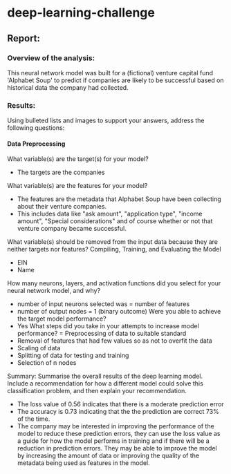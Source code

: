 # deep-learning-challenge

## Report:

### Overview of the analysis: 
This neural network model was built for a (fictional) venture capital fund 'Alphabet Soup' to predict if companies are likely to be successful based on historical data the company had collected.

### Results: 
Using bulleted lists and images to support your answers, address the following questions:

#### Data Preprocessing

What variable(s) are the target(s) for your model?
* The targets are the companies

What variable(s) are the features for your model?
* The features are the metadata that Alphabet Soup have been collecting about their venture companies.
* This includes data like "ask amount", "application type", "income amount", "Special considerations" and of course whether or not that venture company became successful.

What variable(s) should be removed from the input data because they are neither targets nor features?
Compiling, Training, and Evaluating the Model
* EIN
* Name

How many neurons, layers, and activation functions did you select for your neural network model, and why?
* number of input neurons selected was = number of features
* number of output nodes = 1 (binary outcome)
Were you able to achieve the target model performance?
* Yes
What steps did you take in your attempts to increase model performance?
= Preprocessing of data to suitable standard
* Removal of features that had few values so as not to overfit the data
* Scaling of data
* Splitting of data for testing and training
* Selection of n nodes

Summary: Summarise the overall results of the deep learning model. Include a recommendation for how a different model could solve this classification problem, and then explain your recommendation.
* The loss value of 0.56 indicates that there is a moderate prediction error
* The accuracy is 0.73 indicating that the the prediction are correct 73% of the time.
* The company may be interested in improving the performance of the model to reduce these prediction errors, they can use the loss value as a guide for how the model performs in training and if there will be a reduction in prediction errors. They may be able to improve the model by increasing the amount of data or improving the quality of the metadata being used as features in the model.
